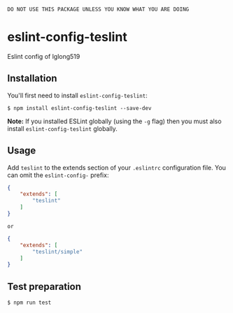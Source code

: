 ```DO NOT USE THIS PACKAGE UNLESS YOU KNOW WHAT YOU ARE DOING```
# eslint-config-teslint

Eslint config of lglong519

## Installation

You'll first need to install `eslint-config-teslint`:

```
$ npm install eslint-config-teslint --save-dev
```

**Note:** If you installed ESLint globally (using the `-g` flag) then you must also install `eslint-config-teslint` globally.

## Usage

Add `teslint` to the extends section of your `.eslintrc` configuration file. You can omit the `eslint-config-` prefix:

```json
{
    "extends": [
        "teslint"
    ]
}
```
	or
	
```json
{
    "extends": [
        "teslint/simple"
    ]
}
```

## Test preparation
```bash
$ npm run test
```